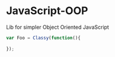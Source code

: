 JavaScript-OOP
==============

Lib for simpler Object Oriented JavaScript

``` js
var Foo = Classy(function(){
    
});
```